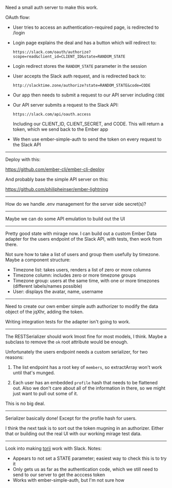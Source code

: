Need a small auth server to make this work.

OAuth flow:

*   User tries to access an authentication-required page, is redirected to /login

*   Login page explains the deal and has a button which will redirect to:

        https://slack.com/oauth/authorize?scope=read&client_id=CLIENT_ID&state=RANDOM_STATE

*   Login redirect stores the `RANDOM_STATE` parameter in the session

*   User accepts the Slack auth request, and is redirected back to:

        http://slacktime.zone/authorize?state=RANDOM_STATE&code=CODE

*   Our app then needs to submit a request to our API server including `CODE`

*   Our API server submits a request to the Slack API:

        https://slack.com/api/oauth.access

    Including our CLIENT_ID, CLIENT_SECRET, and CODE. This will return a token, which we send back to the Ember app

*   We then use ember-simple-auth to send the token on every request to the Slack API

---

Deploy with this:

https://github.com/ember-cli/ember-cli-deploy

And probably base the simple API server on this:

https://github.com/philipheinser/ember-lightning

---

How do we handle .env management for the server side secret(s)?

---

Maybe we can do some API emulation to build out the UI

---

Pretty good state with mirage now. I can build out a custom Ember Data adapter for the users endpoint of the Slack API, with tests, then work from there.

Not sure how to take a list of users and group them usefully by timezone. Maybe a component structure:

* Timezone list: takes users, renders a list of zero or more columns
* Timezone column: includes zero or more timezone groups
* Timezone group: users at the same time, with one or more timezones (different labels/names possible)
* User: displays the avatar, name, username

---

Need to create our own ember simple auth authorizer to modify the data object of the jqXhr, adding the token.

Writing integration tests for the adapter isn't going to work.

---

The RESTSerializer should work lmost fine for most models, I think. Maybe a subclass to remove the `ok` root attribute would be enough.

Unfortunately the users endpoint needs a custom serializer, for two reasons:

1. The list endpoint has a root key of `members`, so extractArray won't work until that's munged.

2. Each user has an embedded `profile` hash that needs to be flattened out. Also we don't care about all of the information in there, so we might just want to pull out some of it.

This is no big deal.

---

Serializer basically done! Except for the profile hash for users.

I think the next task is to sort out the token mugning in an authorizer. Either that or building out the real UI with our working mirage test data.

---

Look into making [torii](https://github.com/Vestorly/torii) work with Slack. Notes:

* Appears to not set a STATE parameter; easiest way to check this is to try it
* Only gets us as far as the authentication code, which we still need to send to our server to get the acccess token
* Works with ember-simple-auth, but I'm not sure how
